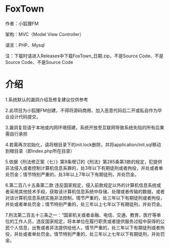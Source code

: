 # FoxTown
作者：小狐狸FM

架构：MVC（Model View Controller）

语言：PHP、Mysql

注：下载时请进入Releases中下载FoxTown_日期.zip，不是Source Code、不是Source Code、不是Source Code

# 介绍
1.系统默认的漏洞介绍及修复建议仅供参考

2.此项目为小狐狸FM创建，不得将源码商用、加入恶意代码后二开或私自作为毕业设计代码提交。

3.漏洞复现请于本地或内网环境搭建，系统开放至互联网导致系统失陷的所有后果需自行承担

4.若需再次初始化，请将根目录下的init.lock删除，并将application/init.sql移动到根目录（即index.php所在目录）

5.依据《刑法修正案（七）》第9条增订的《刑法》第285条第3款的规定，犯提供非法侵入或者控制计算机信息系罪的，处3年以下有期徒刑或者拘役，并处或者单处罚金；情节特别严重的，处3年以上7年以下有期徒刑，并处罚金。

6.第二百八十五条第二款 违反国家规定，侵入前款规定以外的计算机信息系统或者采用其他技术手段，获取该计算机信息系统中存储、处理或者传输的数据，或者对该计算机信息系统实施非法控制，情节严重的，处三年以下有期徒刑或者拘役，并处或者单处罚金；情节特别严重的，处三年以上七年以下有期徒刑，并处罚金。

7.刑法第二百五十三条之一：“国家机关或者金融、电信、交通、教育、医疗等单位的工作人员，违反国家规定，将本单位在履行职责或者提供服务过程中获得的公民个人信息，出售或者非法提供给他人，情节严重的，处三年以下有期徒刑或者拘役，并处或者单处罚金。情节特别严重的，处三年以上七年以下有期徒刑，并处罚金。
